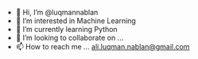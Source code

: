 - 👋 Hi, I’m @luqmannablan
- 👀 I’m interested in Machine Learning
- 🌱 I’m currently learning Python
- 💞️ I’m looking to collaborate on ...
- 📫 How to reach me ...
ali.luqman.nablan@gmail.com
<!---
luqmannablan/luqmannablan is a ✨ special ✨ repository because its `README.md` (this file) appears on your GitHub profile.
You can click the Preview link to take a look at your changes.
--->

